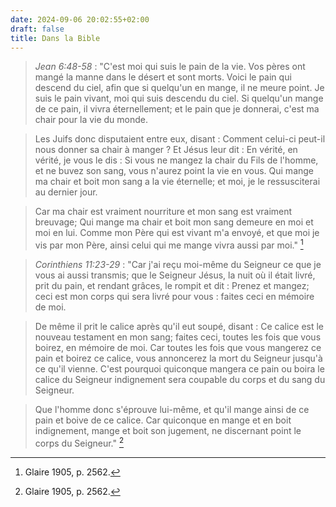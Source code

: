 ```yaml
---
date: 2024-09-06 20:02:55+02:00
draft: false
title: Dans la Bible
---
```





> *Jean 6:48-58* : "C'est moi qui suis le pain de la vie. Vos pères ont mangé la manne dans le désert et sont morts. Voici le pain qui descend du ciel, afin que si quelqu'un en mange, il ne meure point. Je suis le pain vivant, moi qui suis descendu du ciel. Si quelqu'un mange de ce pain, il vivra éternellement; et le pain que je donnerai, c'est ma chair pour la vie du monde. 

> Les Juifs donc disputaient entre eux, disant : Comment celui-ci peut-il nous donner sa chair à manger ? Et Jésus leur dit : En vérité, en vérité, je vous le dis : Si vous ne mangez la chair du Fils de l'homme, et ne buvez son sang, vous n'aurez point la vie en vous. Qui mange ma chair et boit mon sang a la vie éternelle; et moi, je le ressusciterai au dernier jour. 

> Car ma chair est vraiment nourriture et mon sang est vraiment breuvage; Qui mange ma chair et boit mon sang demeure en moi et moi en lui. Comme mon Père qui est vivant m'a envoyé, et que moi je vis par mon Père, ainsi celui qui me mange vivra aussi par moi." [^1]

[^1]: Glaire 1905, p. 2562.

> *Corinthiens 11:23-29* : "Car j'ai reçu moi-même du Seigneur ce que je vous ai aussi transmis; que le Seigneur Jésus, la nuit où il était livré, prit du pain, et rendant grâces, le rompit et dit : Prenez et mangez; ceci est mon corps qui sera livré pour vous : faites ceci en mémoire de moi.

> De même il prit le calice après qu'il eut soupé, disant : Ce calice est le nouveau testament en mon sang; faites ceci, toutes les fois que vous boirez, en mémoire de moi. Car toutes les fois que vous mangerez ce pain et boirez ce calice, vous annoncerez la mort du Seigneur jusqu'à ce qu'il vienne. C'est pourquoi quiconque mangera ce pain ou boira le calice du Seigneur indignement sera coupable du corps et du sang du Seigneur. 

> Que l'homme donc s'éprouve lui-même, et qu'il mange ainsi de ce pain et boive de ce calice. Car quiconque en mange et en boit indignement, mange et boit son jugement, ne discernant point le corps du Seigneur." [^1]

[^1]: Glaire 1905, p. 2746-2747.

